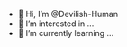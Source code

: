 - 👋 Hi, I’m @Devilish-Human
- 👀 I’m interested in ...
- 🌱 I’m currently learning ...

<!---
Devilish-Human/Devilish-Human is a ✨ special ✨ repository because its `README.md` (this file) appears on your GitHub profile.
You can click the Preview link to take a look at your changes.
--->
